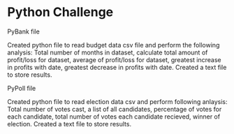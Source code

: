 # Python Challenge

PyBank file

Created python file to read budget data csv file and perform the following analysis:
Total number of months in dataset, calculate total amount of profit/loss for dataset,
average of profit/loss for dataset, greatest increase in profits with date, greatest decrease
in profits with date. Created a text file to store results.

PyPoll file 

Created python file to read election data csv and perform following anlaysis:
Total number of votes cast, a list of all candidates, percentage of votes for each candidate,
total number of votes each candidate recieved, winner of election. Created a text file to store results.

